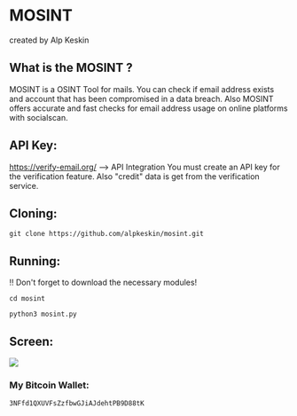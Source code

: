# MOSINT
created by Alp Keskin

## What is the MOSINT ?
MOSINT is a OSINT Tool for mails. 
You can check if email address exists and account that has been compromised in a data breach.
Also MOSINT offers accurate and fast checks for email address usage on online platforms with socialscan.

## API Key:
https://verify-email.org/ --> API Integration
You must create an API key for the verification feature.
Also "credit" data is get from the verification service.

## Cloning:
`git clone https://github.com/alpkeskin/mosint.git`

## Running:
:bangbang: Don't forget to download the necessary modules!

`cd mosint`

`python3 mosint.py`

## Screen:
![](https://i.imgur.com/lqudTPc.png)

### My Bitcoin Wallet:
`3NFfd1QXUVFsZzfbwGJiAJdehtPB9D88tK`
